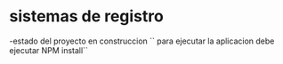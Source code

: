 <h1> sistemas de registro </h1>
-estado del proyecto en construccion
`` para ejecutar la aplicacion debe ejecutar NPM install``
